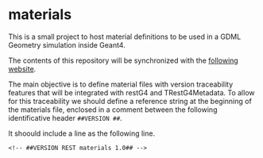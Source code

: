 # materials

This is a small project to host material definitions to be used in a GDML Geometry simulation inside Geant4.

The contents of this repository will be synchronized with the [following website](https://sultan.unizar.es/materials/).

The main objective is to define material files with version traceability features that will be integrated with restG4 and TRestG4Metadata.
To allow for this traceability we should define a reference string at the beginning of the materials file, 
enclosed in a comment between the following identificative header `##VERSION ##`.

It shoould include a line as the following line.
```
<!-- ##VERSION REST materials 1.0## -->
```

